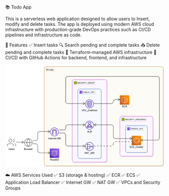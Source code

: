 📚 Todo App

This is a serverless web application designed to allow users to Insert, modify and delete tasks. The app is deployed using modern AWS cloud infrastructure with production-grade DevOps practices such as CI/CD pipelines and infrastructure as code.

🚀 Features
✅ Insert tasks
🔍 Search pending and complete tasks
📥 Delete pending and complete tasks
🧱 Terraform-managed AWS infrastructure
🔄 CI/CD with GitHub Actions for backend, frontend, and infrastructure

![alt text](image.png)

☁️ AWS Services Used 
✅ S3 (storage & hosting) 
✅ ECR 
✅ ECS 
✅ Application Load Balancer 
✅ Internet GW 
✅ NAT GW 
✅ VPCs and Security Groups